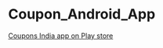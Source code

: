Coupon_Android_App
==================

[Coupons India app on Play store](https://play.google.com/store/apps/details?id=in.ac.dtu.coupon)
